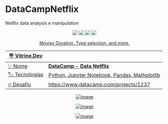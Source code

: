 # DataCampNetflix

Netflix data analysis e manipulation
<div align="center">
  <a href="https://www.linkedin.com/in/diego-canquerini-350a6a206/" target="_blank">
    <img src="https://img.shields.io/badge/linkedin-%230077B5.svg?style=for-the-badge&logo=linkedin&logoColor=white"></a>
  <a href="https://github.com/DiegoDeMorais1">
  <img src="https://img.shields.io/badge/github-%23121011.svg?style=for-the-badge&logo=github&logoColor=white"></a>
  <a href="https://www.python.org/">
  <img src="https://img.shields.io/badge/python-3670A0?style=for-the-badge&logo=python&logoColor=ffdd54"></a>
  <a href="https://www.apache.org/">
    <img src="https://img.shields.io/badge/apache-%23D42029.svg?style=for-the-badge&logo=apache&logoColor=white"><img</a>

Movies Duration. Type selection, and more.

| :placard: Vitrine.Dev |     |
| -------------  | --- |
| :sparkles: Nome        | **DataCamp - Data Netflix**
| :label: Tecnologias | Python, Jupyter Notebook, Pandas, Mathplotlib
| :fire: Desafio     |  https://www.datacamp.com/projects/1237
</div>
<!-- Inserir imagem com a #vitrinedev ao final do link -->
<div align="center">
  
![image](https://github.com/DiegoDeMorais1/DataCampNetflix/assets/118218502/05a1321e-ab0d-424e-a6db-ec506a45b1c0)

![image](https://github.com/DiegoDeMorais1/DataCampNetflix/assets/118218502/256fffe9-7205-4e76-8bed-04ce7edb7b03)


![image](https://github.com/DiegoDeMorais1/DataCampNetflix/assets/118218502/ff83a679-86f3-4986-b8f2-99c84c905dcc)
</div>


